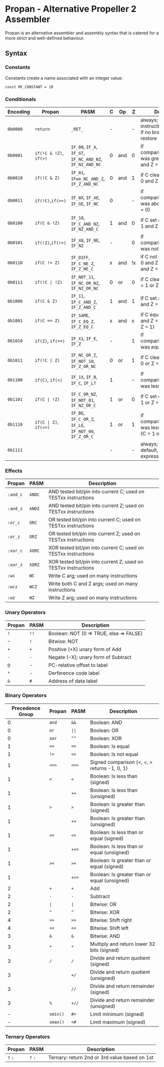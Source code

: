 # Propan - Alternative Propeller 2 Assembler

Propan is an alternative assembler and assembly syntax that is catered for a more strict and well-defined behaviour.

## Syntax

### Constants

Constants create a name associated with an integer value:

```propan
const MY_CONSTANT = 10
```

### Conditionals

| Encoding | Propan                 | PASM                                                     | C | Op  | Z  | Description                                                              |
|----------|------------------------|----------------------------------------------------------|---|-----|----|--------------------------------------------------------------------------|
| `0b0000` | `return`               | `_RET_`                                                  | - |     | -  | always; execute instruction then return if no branch; no context restore |
| `0b0001` | `if(!C & !Z)`, `if(>)` | `IF_00`, `IF_A`, `IF_GT`, `IF_NC_AND_NZ`, `IF_NZ_AND_NC` | 0 | and | 0  | if comparison/subtraction was greater than (C = 0 and Z = 0)             |
| `0b0010` | `if(!C & Z)`           | `IF_01`, `IFwo_NC_AND_Z`, `IF_Z_AND_NC`                  | 0 | and | 1  | if C clear and Z set (C = 0 and Z = 1)                                   |
| `0b0011` | `if(!C)`,`if(>=)`      | `IF_0X`, `IF_AE`, `IF_GE`, `IF_NC`                       | 0 |     | -  | if comparison/subtraction was above or equal (C = 0)                     |
| `0b0100` | `if(C & !Z)`           | `IF_10`, `IF_C_AND_NZ`, `IF_NZ_AND_C`                    | 1 | and | 0  | if C set and Z clear (C = 1 and Z = 0)                                   |
| `0b0101` | `if(!Z)`,`if(!=)`      | `IF_X0`, `IF_NE`, `IF_NZ`                                | - |     | 0  | if comparison/subtraction was not equal (Z = 0)                          |
| `0b0110` | `if(C != Z)`           | `IF_DIFF`, `IF_C_NE_Z`, `IF_Z_NE_C`                      | x | and | !x | if C not equal to Z (C = 0 and Z = 1 *or* C = 1 and Z = 0)               |
| `0b0111` | `if(!C \| !Z)`         | `IF_NOT_11`, `IF_NC_OR_NZ`, `IF_NZ_OR_NC`                | 0 | or  | 0  | if C clear or Z clear (C = 1 or Z = 0)                                   |
| `0b1000` | `if(C & Z)`            | `IF_11`, `IF_C_AND_Z`, `IF_Z_AND_C`                      | 1 | and | 1  | if C set and Z set (C = 1 and Z = 1)                                     |
| `0b1001` | `if(C == Z)`           | `IF_SAME`, `IF_C_EQ_Z`, `IF_Z_EQ_C`                      | x | and | x  | if C equal to Z (C = 0 and Z = 0 *or* C = 1 and Z = 1)                   |
| `0b1010` | `if(Z)`, `if(==)`      | `IF_X1`, `IF_E`, `IF_Z`                                  | - |     | 1  | if comparison/subtraction was equal (Z = 1)                              |
| `0b1011` | `if(!C \| Z)`          | `IF_NC_OR_Z`, `IF_NOT_10`, `IF_Z_OR_NC`                  | 0 | or  | 1  | if C clear or Z set (C = 0 or Z = 1)                                     |
| `0b1100` | `if(C)`, `if(<)`       | `IF_1X`, `IF_B`, `IF_C`, `IF_LT`                         | 1 |     | -  | if comparison/subtraction was less than (C = 1)                          |
| `0b1101` | `if(C \| !Z)`          | `IF_C_OR_NZ`, `IF_NOT_01`, `IF_NZ_OR_C`                  | 1 | or  | 0  | if C set or Z clear (C = 1 or Z = 0)                                     |
| `0b1110` | `if(C \| Z)`, `if(<=)` | `IF_BE`, `IF_C_OR_Z`, `IF_LE`, `IF_NOT_00`, `IF_Z_OR_C`  | 1 | or  | 1  | if comparison/subtraction was less than or equal (C = 1 or Z = 1)        |
| `0b1111` |                        |                                                          | - |     | -  | always; this is the default, no condition expressed                      |

### Effects

| Propan   | PASM   | Description                                                    |
|----------|--------|----------------------------------------------------------------|
| `:and_c` | `ANDC` | AND tested bit/pin into current C; used on TESTxx instructions |
| `:and_z` | `ANDZ` | AND tested bit/pin into current Z; used on TESTxx instructions |
| `:or_c`  | `ORC`  | OR tested bit/pin into current C; used on TESTxx instructions  |
| `:or_z`  | `ORZ`  | OR tested bit/pin into current Z; used on TESTxx instructions  |
| `:xor_c` | `XORC` | XOR tested bit/pin into current C; used on TESTxx instructions |
| `:xor_z` | `XORZ` | XOR tested bit/pin into current Z; used on TESTxx instructions |
| `:wc`    | `WC`   | Write C arg; used on many instructions                         |
| `:wcz`   | `WCZ`  | Write both C and Z args; used on many instructions             |
| `:wz`    | `WZ`   | Write Z arg; used on many instructions                         |

### Unary Operators

| Propan | PASM | Description                             |
|--------|------|-----------------------------------------|
| `!`    | `!!` | Boolean: NOT (0 => TRUE, else => FALSE) |
| `~`    | `!`  | Bitwise: NOT                            |
| `+`    | `+`  | Positive (+X) unary form of Add         |
| `-`    | `-`  | Negate (−X); unary form of Subtract     |
| `@`    | -    | PC-relative offset to label             |
| `*`    | -    | Derference code label                   |
| `&`    | `#`  | Address of data label                   |

### Binary Operators

| Precedence Group | Propan   | PASM   | Description                                  |
|------------------|----------|--------|----------------------------------------------|
| 0                | `and`    | `&&`   | Boolean: AND                                 |
| 0                | `or`     | `\|\|` | Boolean: OR                                  |
| 0                | `xor`    | `^^`   | Boolean: XOR                                 |
| 1                | `==`     | `==`   | Boolean: Is equal                            |
| 1                | `!=`     | `<>`   | Boolean: Is not equal                        |
| 1                | `<=>`    | `<=>`  | Signed comparison (<, =, > returns -1, 0, 1) |
| 1                | `<`      | `<`    | Boolean: Is less than (signed)               |
| 1                |          | `+<`   | Boolean: Is less than (unsigned)             |
| 1                | `>`      | `>`    | Boolean: Is greater than (signed)            |
| 1                |          | `+>`   | Boolean: Is greater than (unsigned)          |
| 1                | `<=`     | `<=`   | Boolean: Is less than or equal (signed)      |
| 1                |          | `+<=`  | Boolean: Is less than or equal (unsigned)    |
| 1                | `>=`     | `>=`   | Boolean: Is greater than or equal (signed)   |
| 1                |          | `+>=`  | Boolean: Is greater than or equal (unsigned) |
| 2                | `+`      | `+`    | Add                                          |
| 2                | `-`      | `-`    | Subtract                                     |
| 2                | `\|`     | `\|`   | Bitwise: OR                                  |
| 2                | `^`      | `^`    | Bitwise: XOR                                 |
| 4                | `>>`     | `>>`   | Bitwise: Shift right                         |
| 4                | `<<`     | `<<`   | Bitwise: Shift left                          |
| 3                | `&`      | `&`    | Bitwise: AND                                 |
| 3                | `*`      | `*`    | Multiply and return lower 32 bits (signed)   |
| 3                | `/`      | `/`    | Divide and return quotient (signed)          |
| 3                |          | `+/`   | Divide and return quotient (unsigned)        |
| 3                |          | `//`   | Divide and return remainder (signed)         |
| 3                | `%`      | `+//`  | Divide and return remainder (unsigned)       |
| -                | `smin()` | `#>`   | Limit minimum (signed)                       |
| -                | `smax()` | `<#`   | Limit maximum (signed)                       |

### Ternary Operators

| Propan  | PASM    | Description                                   |
|---------|---------|-----------------------------------------------|
| `?` `:` | `?` `:` | Ternary: return 2nd or 3rd value based on 1st |
